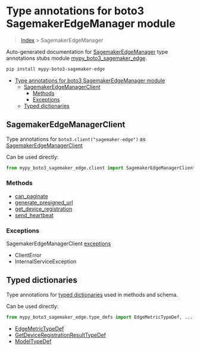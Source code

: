 # Type annotations for boto3 SagemakerEdgeManager module

> [Index](..) > SagemakerEdgeManager

Auto-generated documentation for
[SagemakerEdgeManager](https://boto3.amazonaws.com/v1/documentation/api/1.17.75/reference/services/sagemaker-edge.html#SagemakerEdgeManager)
type annotations stubs module
[mypy_boto3_sagemaker_edge](https://pypi.org/project/mypy-boto3-sagemaker-edge/).

```bash
pip install mypy-boto3-sagemaker-edge
```

- [Type annotations for boto3 SagemakerEdgeManager module](#type-annotations-for-boto3-sagemakeredgemanager-module)
  - [SagemakerEdgeManagerClient](#sagemakeredgemanagerclient)
    - [Methods](#methods)
    - [Exceptions](#exceptions)
  - [Typed dictionaries](#typed-dictionaries)

## SagemakerEdgeManagerClient

Type annotations for `boto3.client("sagemaker-edge")` as
[SagemakerEdgeManagerClient](./client.md)

Can be used directly:

```python
from mypy_boto3_sagemaker_edge.client import SagemakerEdgeManagerClient
```

### Methods

- [can_paginate](./client.md#can_paginate)
- [generate_presigned_url](./client.md#generate_presigned_url)
- [get_device_registration](./client.md#get_device_registration)
- [send_heartbeat](./client.md#send_heartbeat)

### Exceptions

SagemakerEdgeManagerClient [exceptions](./client.md#exceptions)

- ClientError
- InternalServiceException

## Typed dictionaries

Type annotations for [typed dictionaries](./type_defs.md) used in methods and
schema.

Can be used directly:

```python
from mypy_boto3_sagemaker_edge.type_defs import EdgeMetricTypeDef, ...
```

- [EdgeMetricTypeDef](./type_defs.md#edgemetrictypedef)
- [GetDeviceRegistrationResultTypeDef](./type_defs.md#getdeviceregistrationresulttypedef)
- [ModelTypeDef](./type_defs.md#modeltypedef)
